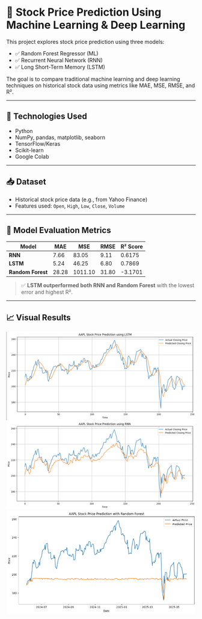 # 🧠 Stock Price Prediction Using Machine Learning & Deep Learning

This project explores stock price prediction using three models:

- ✅ Random Forest Regressor (ML)
- ✅ Recurrent Neural Network (RNN)
- ✅ Long Short-Term Memory (LSTM)

The goal is to compare traditional machine learning and deep learning techniques on historical stock data using metrics like MAE, MSE, RMSE, and R².

----

## 📌 Technologies Used

- Python
- NumPy, pandas, matplotlib, seaborn
- TensorFlow/Keras
- Scikit-learn
- Google Colab

---

## 📥 Dataset

- Historical stock price data (e.g., from Yahoo Finance)
- Features used: `Open`, `High`, `Low`, `Close`, `Volume`

---

## 🧪 Model Evaluation Metrics

| Model                  | MAE    | MSE     | RMSE   | R² Score |
|------------------------|--------|---------|--------|----------|
| **RNN**                | 7.66   | 83.05   | 9.11   | 0.6175   |
| **LSTM**               | 5.24   | 46.25   | 6.80   | 0.7869   |
| **Random Forest**      | 28.28  | 1011.10 | 31.80  | -3.1701  |

> ✅ **LSTM outperformed both RNN and Random Forest** with the lowest error and highest R².

---

## 📈 Visual Results

![LSTM Prediction Plot](Stock%20prediction%20using%20LSTM.png)
![RNN Prediction Plot](Stock%20prediction%20using%20RNN.png)
![Random Forest Regressor](stock%20prediction%20using%20Random%20Forest%20Regression.png)

